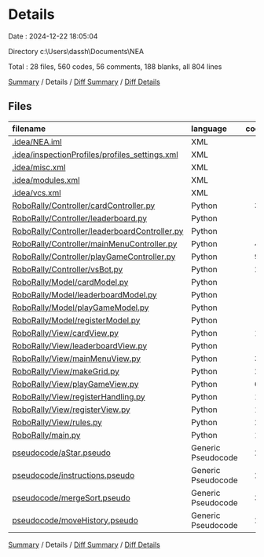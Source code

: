 # Details

Date : 2024-12-22 18:05:04

Directory c:\\Users\\dassh\\Documents\\NEA

Total : 28 files,  560 codes, 56 comments, 188 blanks, all 804 lines

[Summary](results.md) / Details / [Diff Summary](diff.md) / [Diff Details](diff-details.md)

## Files
| filename | language | code | comment | blank | total |
| :--- | :--- | ---: | ---: | ---: | ---: |
| [.idea/NEA.iml](/.idea/NEA.iml) | XML | 8 | 0 | 0 | 8 |
| [.idea/inspectionProfiles/profiles_settings.xml](/.idea/inspectionProfiles/profiles_settings.xml) | XML | 6 | 0 | 0 | 6 |
| [.idea/misc.xml](/.idea/misc.xml) | XML | 4 | 0 | 0 | 4 |
| [.idea/modules.xml](/.idea/modules.xml) | XML | 8 | 0 | 0 | 8 |
| [.idea/vcs.xml](/.idea/vcs.xml) | XML | 6 | 0 | 0 | 6 |
| [RoboRally/Controller/cardController.py](/RoboRally/Controller/cardController.py) | Python | 38 | 4 | 10 | 52 |
| [RoboRally/Controller/leaderboard.py](/RoboRally/Controller/leaderboard.py) | Python | 5 | 1 | 1 | 7 |
| [RoboRally/Controller/leaderboardController.py](/RoboRally/Controller/leaderboardController.py) | Python | 0 | 0 | 1 | 1 |
| [RoboRally/Controller/mainMenuController.py](/RoboRally/Controller/mainMenuController.py) | Python | 42 | 2 | 10 | 54 |
| [RoboRally/Controller/playGameController.py](/RoboRally/Controller/playGameController.py) | Python | 92 | 10 | 24 | 126 |
| [RoboRally/Controller/vsBot.py](/RoboRally/Controller/vsBot.py) | Python | 23 | 1 | 7 | 31 |
| [RoboRally/Model/cardModel.py](/RoboRally/Model/cardModel.py) | Python | 6 | 0 | 1 | 7 |
| [RoboRally/Model/leaderboardModel.py](/RoboRally/Model/leaderboardModel.py) | Python | 0 | 0 | 1 | 1 |
| [RoboRally/Model/playGameModel.py](/RoboRally/Model/playGameModel.py) | Python | 3 | 1 | 3 | 7 |
| [RoboRally/Model/registerModel.py](/RoboRally/Model/registerModel.py) | Python | 5 | 0 | 1 | 6 |
| [RoboRally/View/cardView.py](/RoboRally/View/cardView.py) | Python | 14 | 0 | 5 | 19 |
| [RoboRally/View/leaderboardView.py](/RoboRally/View/leaderboardView.py) | Python | 9 | 1 | 3 | 13 |
| [RoboRally/View/mainMenuView.py](/RoboRally/View/mainMenuView.py) | Python | 36 | 2 | 19 | 57 |
| [RoboRally/View/makeGrid.py](/RoboRally/View/makeGrid.py) | Python | 25 | 7 | 7 | 39 |
| [RoboRally/View/playGameView.py](/RoboRally/View/playGameView.py) | Python | 60 | 18 | 33 | 111 |
| [RoboRally/View/registerHandling.py](/RoboRally/View/registerHandling.py) | Python | 11 | 0 | 1 | 12 |
| [RoboRally/View/registerView.py](/RoboRally/View/registerView.py) | Python | 10 | 0 | 3 | 13 |
| [RoboRally/View/rules.py](/RoboRally/View/rules.py) | Python | 26 | 1 | 13 | 40 |
| [RoboRally/main.py](/RoboRally/main.py) | Python | 18 | 8 | 8 | 34 |
| [pseudocode/aStar.pseudo](/pseudocode/aStar.pseudo) | Generic Pseudocode | 21 | 0 | 11 | 32 |
| [pseudocode/instructions.pseudo](/pseudocode/instructions.pseudo) | Generic Pseudocode | 24 | 0 | 6 | 30 |
| [pseudocode/mergeSort.pseudo](/pseudocode/mergeSort.pseudo) | Generic Pseudocode | 37 | 0 | 13 | 50 |
| [pseudocode/moveHistory.pseudo](/pseudocode/moveHistory.pseudo) | Generic Pseudocode | 23 | 0 | 7 | 30 |

[Summary](results.md) / Details / [Diff Summary](diff.md) / [Diff Details](diff-details.md)